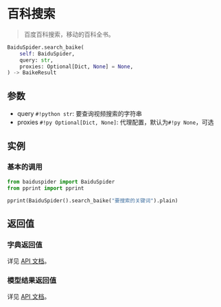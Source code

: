 # 百科搜索

> 百度百科搜索，移动的百科全书。

```python
BaiduSpider.search_baike(
    self: BaiduSpider,
    query: str,
    proxies: Optional[Dict, None] = None,
) -> BaikeResult
```

## 参数

- query `#!python str`: 要查询视频搜索的字符串
- proxies `#!py Optional[Dict, None]`: 代理配置，默认为`#!py None`，可选

## 实例

### 基本的调用

```python
from baiduspider import BaiduSpider
from pprint import pprint

pprint(BaiduSpider().search_baike("要搜索的关键词").plain)
```

## 返回值

### 字典返回值

详见 [API 文档](/api/baiduspider/__init__.html#baiduspider.__init__.BaiduSpider.search_baike)。

### 模型结果返回值

详见 [API 文档](/api/baiduspider/models/baike.html)。
